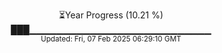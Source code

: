 <p align="center">
⏳Year Progress (10.21 %) <br>
███▁▁▁▁▁▁▁▁▁▁▁▁▁▁▁▁▁▁▁▁▁▁▁▁▁▁▁ <br>
<sub>Updated: Fri, 07 Feb 2025 06:29:10 GMT</sub>
</p>

